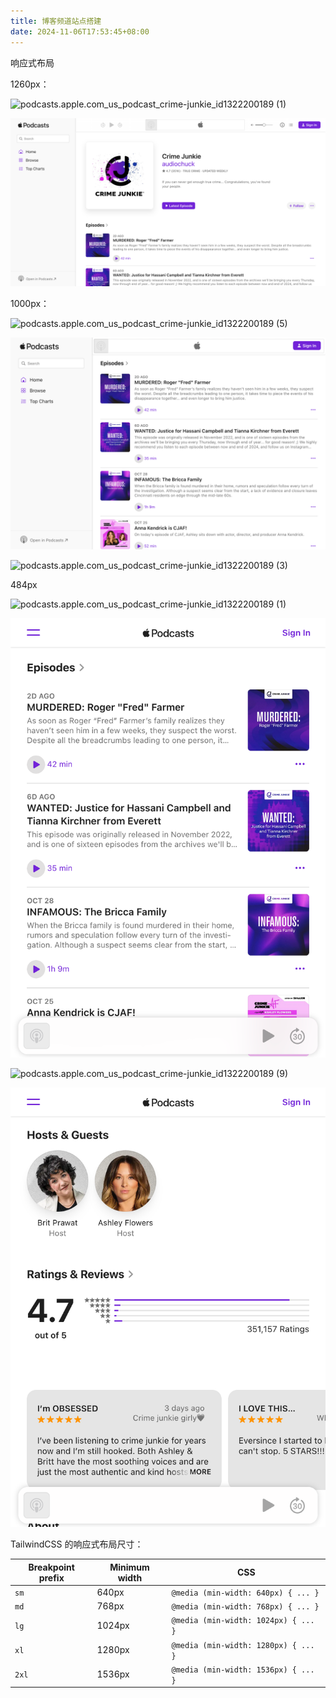 ```yaml
---
title: 博客频道站点搭建
date: 2024-11-06T17:53:45+08:00
---
```


响应式布局

1260px：

![podcasts.apple.com_us_podcast_crime-junkie_id1322200189 (1)](/Users/huyixi/Desktop/podcasts.apple.com_us_podcast_crime-junkie_id1322200189%20(1).png)

![podcasts.apple.com_us_podcast_crime-junkie_id1322200189 (1)](https://raw.githubusercontent.com/huyixi/Pics/main/uPic/podcasts.apple.com_us_podcast_crime-junkie_id1322200189%20(1).png)

1000px：

![podcasts.apple.com_us_podcast_crime-junkie_id1322200189 (5)](/Users/huyixi/Desktop/podcasts.apple.com_us_podcast_crime-junkie_id1322200189%20(5).png)

![podcasts.apple.com_us_podcast_crime-junkie_id1322200189 (4)](https://raw.githubusercontent.com/huyixi/Pics/main/uPic/podcasts.apple.com_us_podcast_crime-junkie_id1322200189%20(4).png)

![podcasts.apple.com_us_podcast_crime-junkie_id1322200189 (3)](/Users/huyixi/Desktop/podcasts.apple.com_us_podcast_crime-junkie_id1322200189%20(3).png)

484px

![podcasts.apple.com_us_podcast_crime-junkie_id1322200189 (1)](/Users/huyixi/Desktop/podcasts.apple.com_us_podcast_crime-junkie_id1322200189%20(1).png)

![podcasts.apple.com_us_podcast_crime-junkie_id1322200189 (7)](https://raw.githubusercontent.com/huyixi/Pics/main/uPic/podcasts.apple.com_us_podcast_crime-junkie_id1322200189%20(7).png)

![podcasts.apple.com_us_podcast_crime-junkie_id1322200189 (9)](/Users/huyixi/Desktop/podcasts.apple.com_us_podcast_crime-junkie_id1322200189%20(9).png)

![podcasts.apple.com_us_podcast_crime-junkie_id1322200189 (8)](https://raw.githubusercontent.com/huyixi/Pics/main/uPic/podcasts.apple.com_us_podcast_crime-junkie_id1322200189%20(8).png)

TailwindCSS 的响应式布局尺寸：

| Breakpoint prefix | Minimum width | CSS                                  |
| ----------------- | ------------- | ------------------------------------ |
| `sm`              | 640px         | `@media (min-width: 640px) { ... }`  |
| `md`              | 768px         | `@media (min-width: 768px) { ... }`  |
| `lg`              | 1024px        | `@media (min-width: 1024px) { ... }` |
| `xl`              | 1280px        | `@media (min-width: 1280px) { ... }` |
| `2xl`             | 1536px        | `@media (min-width: 1536px) { ... }` |